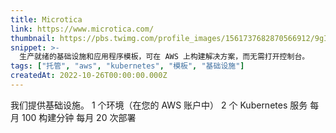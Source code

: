 ```yaml
---
title: Microtica
link: https://www.microtica.com/
thumbnail: https://pbs.twimg.com/profile_images/1561737682870566912/9gIlRokx_400x400.jpg
snippet: >-
  生产就绪的基础设施和应用程序模板，可在 AWS 上构建解决方案，而无需打开控制台。
tags: ["托管", "aws", "kubernetes", "模板", "基础设施"]
createdAt: 2022-10-26T00:00:00.000Z
---
```

我们提供基础设施。
1 个环境（在您的 AWS 账户中）
2 个 Kubernetes 服务
每月 100 构建分钟
每月 20 次部署